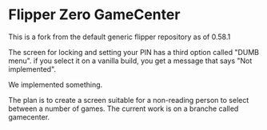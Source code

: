 # Flipper Zero GameCenter


This is a fork from the default generic flipper repository as of 0.58.1

The screen for locking and setting your PIN has a third option called "DUMB menu". if you select it on a 
vanilla build, you get a message that says "Not implemented". 

We implemented something. 

The plan is to create a screen suitable for a non-reading person to select between a number of games. 
The current work is on a branche called gamecenter. 

